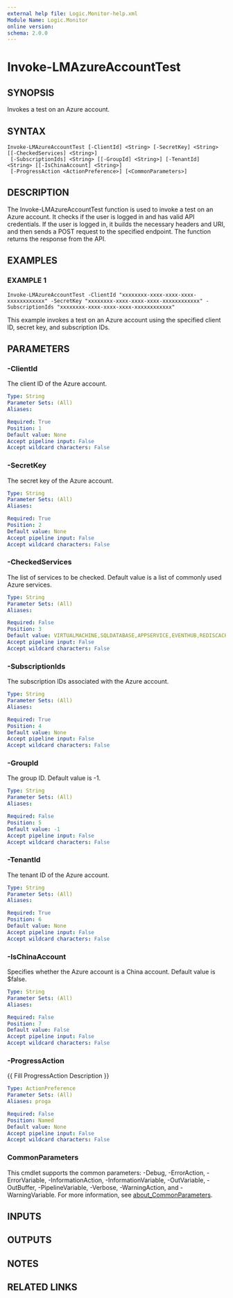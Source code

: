 ```yaml
---
external help file: Logic.Monitor-help.xml
Module Name: Logic.Monitor
online version:
schema: 2.0.0
---
```


# Invoke-LMAzureAccountTest

## SYNOPSIS
Invokes a test on an Azure account.

## SYNTAX

```
Invoke-LMAzureAccountTest [-ClientId] <String> [-SecretKey] <String> [[-CheckedServices] <String>]
 [-SubscriptionIds] <String> [[-GroupId] <String>] [-TenantId] <String> [[-IsChinaAccount] <String>]
 [-ProgressAction <ActionPreference>] [<CommonParameters>]
```

## DESCRIPTION
The Invoke-LMAzureAccountTest function is used to invoke a test on an Azure account.
It checks if the user is logged in and has valid API credentials.
If the user is logged in, it builds the necessary headers and URI, and then sends a POST request to the specified endpoint.
The function returns the response from the API.

## EXAMPLES

### EXAMPLE 1
```
Invoke-LMAzureAccountTest -ClientId "xxxxxxxx-xxxx-xxxx-xxxx-xxxxxxxxxxxx" -SecretKey "xxxxxxxx-xxxx-xxxx-xxxx-xxxxxxxxxxxx" -SubscriptionIds "xxxxxxxx-xxxx-xxxx-xxxx-xxxxxxxxxxxx"
```

This example invokes a test on an Azure account using the specified client ID, secret key, and subscription IDs.

## PARAMETERS

### -ClientId
The client ID of the Azure account.

```yaml
Type: String
Parameter Sets: (All)
Aliases:

Required: True
Position: 1
Default value: None
Accept pipeline input: False
Accept wildcard characters: False
```

### -SecretKey
The secret key of the Azure account.

```yaml
Type: String
Parameter Sets: (All)
Aliases:

Required: True
Position: 2
Default value: None
Accept pipeline input: False
Accept wildcard characters: False
```

### -CheckedServices
The list of services to be checked.
Default value is a list of commonly used Azure services.

```yaml
Type: String
Parameter Sets: (All)
Aliases:

Required: False
Position: 3
Default value: VIRTUALMACHINE,SQLDATABASE,APPSERVICE,EVENTHUB,REDISCACHE,REDISCACHEENTERPRISE,VIRTUALMACHINESCALESET,VIRTUALMACHINESCALESETVM,APPLICATIONGATEWAY,IOTHUB,FUNCTION,SERVICEBUS,MARIADB,MYSQL,MYSQLFLEXIBLE,POSTGRESQL,POSTGRESQLFLEXIBLE,POSTGRESQLCITUS,ANALYSISSERVICE,TABLESTORAGE,BLOBSTORAGE,FILESTORAGE,QUEUESTORAGE,STORAGEACCOUNT,APIMANAGEMENT,COSMOSDB,APPSERVICEPLAN,VIRTUALNETWORKGATEWAY,AUTOMATIONACCOUNT,EXPRESSROUTECIRCUIT,DATALAKEANALYTICS,DATALAKESTORE,APPLICATIONINSIGHTS,FIREWALL,SQLELASTICPOOL,SQLMANAGEDINSTANCE,HDINSIGHT,RECOVERYSERVICES,BACKUPPROTECTEDITEMS,RECOVERYPROTECTEDITEMS,NETWORKINTERFACE,BATCHACCOUNT,LOGICAPPS,DATAFACTORY,PUBLICIP,STREAMANALYTICS,EVENTGRID,LOADBALANCERS,SERVICEFABRICMESH,COGNITIVESEARCH,COGNITIVESERVICES,MLWORKSPACES,FRONTDOORS,KEYVAULT,RELAYNAMESPACES,NOTIFICATIONHUBS,APPSERVICEENVIRONMENT,TRAFFICMANAGER,SIGNALR,VIRTUALDESKTOP,SYNAPSEWORKSPACES,NETAPPPOOLS,DATABRICKS,LOGANALYTICSWORKSPACES,VIRTUALHUBS,VPNGATEWAYS,CDNPROFILE,POWERBIEMBEDDED,CONTAINERREGISTRY,NATGATEWAYS,BOTSERVICES,VIRTUALNETWORKS
Accept pipeline input: False
Accept wildcard characters: False
```

### -SubscriptionIds
The subscription IDs associated with the Azure account.

```yaml
Type: String
Parameter Sets: (All)
Aliases:

Required: True
Position: 4
Default value: None
Accept pipeline input: False
Accept wildcard characters: False
```

### -GroupId
The group ID.
Default value is -1.

```yaml
Type: String
Parameter Sets: (All)
Aliases:

Required: False
Position: 5
Default value: -1
Accept pipeline input: False
Accept wildcard characters: False
```

### -TenantId
The tenant ID of the Azure account.

```yaml
Type: String
Parameter Sets: (All)
Aliases:

Required: True
Position: 6
Default value: None
Accept pipeline input: False
Accept wildcard characters: False
```

### -IsChinaAccount
Specifies whether the Azure account is a China account.
Default value is $false.

```yaml
Type: String
Parameter Sets: (All)
Aliases:

Required: False
Position: 7
Default value: False
Accept pipeline input: False
Accept wildcard characters: False
```

### -ProgressAction
{{ Fill ProgressAction Description }}

```yaml
Type: ActionPreference
Parameter Sets: (All)
Aliases: proga

Required: False
Position: Named
Default value: None
Accept pipeline input: False
Accept wildcard characters: False
```

### CommonParameters
This cmdlet supports the common parameters: -Debug, -ErrorAction, -ErrorVariable, -InformationAction, -InformationVariable, -OutVariable, -OutBuffer, -PipelineVariable, -Verbose, -WarningAction, and -WarningVariable. For more information, see [about_CommonParameters](http://go.microsoft.com/fwlink/?LinkID=113216).

## INPUTS

## OUTPUTS

## NOTES

## RELATED LINKS
